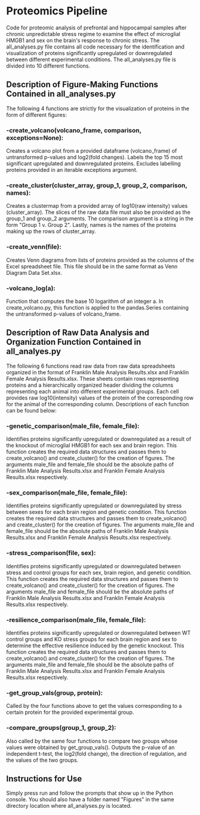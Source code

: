 # Proteomics Pipeline
Code for proteomic analysis of prefrontal and hippocampal samples after chronic unpredictable stress regime to examine the effect of microglial HMGB1 and sex on the brain's response to chronic stress. The all_analyses.py file contains all code necessary for the identification and visualization of proteins significantly upregulated or downregulated between different experimental conditions. The all_analyses.py file is divided into 10 different functions.
## Description of Figure-Making Functions Contained in all_analyses.py
The following 4 functions are strictly for the visualization of proteins in the form of different figures:

### -create_volcano(volcano_frame, comparison, exceptions=None): 
Creates a volcano plot from a provided dataframe (volcano_frame) of untransformed p-values and log2(fold changes). Labels the top 15 most significant upregulated and downregulated proteins. Excludes labelling proteins provided in an iterable exceptions argument.

### -create_cluster(cluster_array, group_1, group_2, comparison, names): 
Creates a clustermap from a provided array of log10(raw intensity) values (cluster_array). The slices of the raw data file must also be provided as the group_1 and group_2 arguments. The comparison argument is a string in the form "Group 1 v. Group 2". Lastly, names is the names of the proteins making up the rows of cluster_array.

### -create_venn(file): 
Creates Venn diagrams from lists of proteins provided as the columns of the Excel spreadsheet file. This file should be in the same format as Venn Diagram Data Set.xlsx.

### -volcano_log(a): 
Function that computes the base 10 logarithm of an integer a. In create_volcano.py, this function is applied to the pandas.Series containing the untransformed p-values of volcano_frame.

## Description of Raw Data Analysis and Organization Function Contained in all_analyes.py
The following 6 functions read raw data from raw data spreadsheets organized in the format of Franklin Male Analysis Results.xlsx and Franklin Female Analysis Results.xlsx. These sheets contain rows representing proteins and a hierarchically organized header dividing the columns representing each animal into different experimental groups. Each cell provides raw log10(intensity) values of the protein of the corresponding row for the animal of the corresponding column. Descriptions of each function can be found below:

### -genetic_comparison(male_file, female_file): 
Identifies proteins significantly upregulated or downregulated as a result of the knockout of microglial HMGB1 for each sex and brain region. This function creates the required data structures and passes them to create_volcano() and create_cluster() for the creation of figures. The arguments male_file and female_file should be the absolute paths of Franklin Male Analysis Results.xlsx and Franklin Female Analysis Results.xlsx respectively.

### -sex_comparison(male_file, female_file): 
Identifies proteins significantly upregulated or downregulated by stress between sexes for each brain region and genetic condition. This function creates the required data structures and passes them to create_volcano() and create_cluster() for the creation of figures. The arguments male_file and female_file should be the absolute paths of Franklin Male Analysis Results.xlsx and Franklin Female Analysis Results.xlsx respectively.

### -stress_comparison(file, sex): 
Identifies proteins significantly upregulated or downregulated between stress and control groups for each sex, brain region, and genetic condition. This function creates the required data structures and passes them to create_volcano() and create_cluster() for the creation of figures. The arguments male_file and female_file should be the absolute paths of Franklin Male Analysis Results.xlsx and Franklin Female Analysis Results.xlsx respectively.

### -resilience_comparison(male_file, female_file): 
Identifies proteins significantly upregulated or downregulated between WT control groups and KO stress groups for each brain region and sex to determine the effective resilience induced by the genetic knockout. This function creates the required data structures and passes them to create_volcano() and create_cluster() for the creation of figures. The arguments male_file and female_file should be the absolute paths of Franklin Male Analysis Results.xlsx and Franklin Female Analysis Results.xlsx respectively.

### -get_group_vals(group, protein): 
Called by the four functions above to get the values corresponding to a certain protein for the provided experimental group.

### -compare_groups(group_1, group_2): 
Also called by the same four functions to compare two groups whose values were obtained by get_group_vals(). Outputs the p-value of an independent t-test, the log2(fold change), the direction of regulation, and the values of the two groups.
## Instructions for Use
Simply press run and follow the prompts that show up in the Python console. You should also have a folder named "Figures" in the same directory location where all_analyses.py is located.
